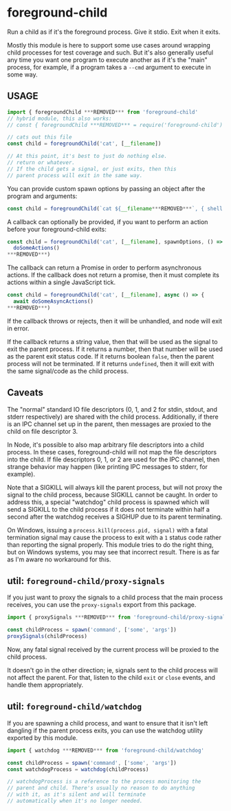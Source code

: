 # foreground-child

Run a child as if it's the foreground process. Give it stdio. Exit
when it exits.

Mostly this module is here to support some use cases around
wrapping child processes for test coverage and such. But it's
also generally useful any time you want one program to execute
another as if it's the "main" process, for example, if a program
takes a `--cmd` argument to execute in some way.

## USAGE

```js
import { foregroundChild ***REMOVED*** from 'foreground-child'
// hybrid module, this also works:
// const { foregroundChild ***REMOVED*** = require('foreground-child')

// cats out this file
const child = foregroundChild('cat', [__filename])

// At this point, it's best to just do nothing else.
// return or whatever.
// If the child gets a signal, or just exits, then this
// parent process will exit in the same way.
```

You can provide custom spawn options by passing an object after
the program and arguments:

```js
const child = foregroundChild(`cat ${__filename***REMOVED***`, { shell: true ***REMOVED***)
```

A callback can optionally be provided, if you want to perform an
action before your foreground-child exits:

```js
const child = foregroundChild('cat', [__filename], spawnOptions, () => {
  doSomeActions()
***REMOVED***)
```

The callback can return a Promise in order to perform
asynchronous actions. If the callback does not return a promise,
then it must complete its actions within a single JavaScript
tick.

```js
const child = foregroundChild('cat', [__filename], async () => {
  await doSomeAsyncActions()
***REMOVED***)
```

If the callback throws or rejects, then it will be unhandled, and
node will exit in error.

If the callback returns a string value, then that will be used as
the signal to exit the parent process. If it returns a number,
then that number will be used as the parent exit status code. If
it returns boolean `false`, then the parent process will not be
terminated. If it returns `undefined`, then it will exit with the
same signal/code as the child process.

## Caveats

The "normal" standard IO file descriptors (0, 1, and 2 for stdin,
stdout, and stderr respectively) are shared with the child process.
Additionally, if there is an IPC channel set up in the parent, then
messages are proxied to the child on file descriptor 3.

In Node, it's possible to also map arbitrary file descriptors
into a child process. In these cases, foreground-child will not
map the file descriptors into the child. If file descriptors 0,
1, or 2 are used for the IPC channel, then strange behavior may
happen (like printing IPC messages to stderr, for example).

Note that a SIGKILL will always kill the parent process, but
will not proxy the signal to the child process, because SIGKILL
cannot be caught. In order to address this, a special "watchdog"
child process is spawned which will send a SIGKILL to the child
process if it does not terminate within half a second after the
watchdog receives a SIGHUP due to its parent terminating.

On Windows, issuing a `process.kill(process.pid, signal)` with a
fatal termination signal may cause the process to exit with a `1`
status code rather than reporting the signal properly. This
module tries to do the right thing, but on Windows systems, you
may see that incorrect result. There is as far as I'm aware no
workaround for this.

## util: `foreground-child/proxy-signals`

If you just want to proxy the signals to a child process that the
main process receives, you can use the `proxy-signals` export
from this package.

```js
import { proxySignals ***REMOVED*** from 'foreground-child/proxy-signals'

const childProcess = spawn('command', ['some', 'args'])
proxySignals(childProcess)
```

Now, any fatal signal received by the current process will be
proxied to the child process.

It doesn't go in the other direction; ie, signals sent to the
child process will not affect the parent. For that, listen to the
child `exit` or `close` events, and handle them appropriately.

## util: `foreground-child/watchdog`

If you are spawning a child process, and want to ensure that it
isn't left dangling if the parent process exits, you can use the
watchdog utility exported by this module.

```js
import { watchdog ***REMOVED*** from 'foreground-child/watchdog'

const childProcess = spawn('command', ['some', 'args'])
const watchdogProcess = watchdog(childProcess)

// watchdogProcess is a reference to the process monitoring the
// parent and child. There's usually no reason to do anything
// with it, as it's silent and will terminate
// automatically when it's no longer needed.
```
